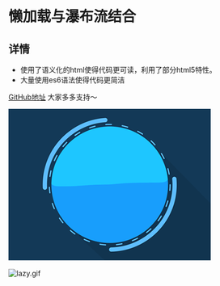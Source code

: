 # 懒加载与瀑布流结合
## 详情
* 使用了语义化的html使得代码更可读，利用了部分html5特性。
* 大量使用es6语法使得代码更简洁

[GitHub地址]()  大家多多支持～

![loading.gif](https://github.com/chendss/WaterfallLazyLoading/blob/cyx/images/loading.gif)



![lazy.gif](http://upload-images.jianshu.io/upload_images/5692364-0078fd42fdfe6db8.gif?imageMogr2/auto-orient/strip%7CimageView2/2/w/1240)
